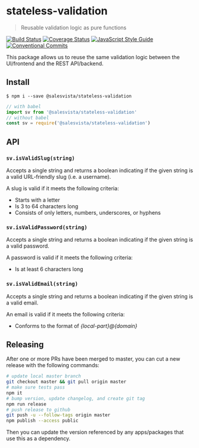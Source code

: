 # stateless-validation

> Reusable validation logic as pure functions

[![Build Status](https://travis-ci.org/SalesVista/stateless-validation.svg?branch=master)](https://travis-ci.org/SalesVista/stateless-validation)
[![Coverage Status](https://coveralls.io/repos/github/SalesVista/stateless-validation/badge.svg?branch=master)](https://coveralls.io/github/SalesVista/stateless-validation?branch=master)
[![JavaScript Style Guide](https://img.shields.io/badge/code_style-standard-brightgreen.svg)](https://standardjs.com)
[![Conventional Commits](https://img.shields.io/badge/Conventional%20Commits-1.0.0-yellow.svg)](https://conventionalcommits.org)

This package allows us to reuse the same validation logic between the UI/frontend and the REST API/backend.

## Install

```console
$ npm i --save @salesvista/stateless-validation
```

```js
// with babel
import sv from '@salesvista/stateless-validation'
// without babel
const sv = require('@salesvista/stateless-validation')
```

## API

### `sv.isValidSlug(string)`

Accepts a single string and returns a boolean indicating if the given string is a valid URL-friendly slug (i.e. a username).

A slug is valid if it meets the following criteria:

- Starts with a letter
- Is 3 to 64 characters long
- Consists of only letters, numbers, underscores, or hyphens

### `sv.isValidPassword(string)`

Accepts a single string and returns a boolean indicating if the given string is a valid password.

A password is valid if it meets the following criteria:

- Is at least 6 characters long

### `sv.isValidEmail(string)`

Accepts a single string and returns a boolean indicating if the given string is a valid email.

An email is valid if it meets the following criteria:

- Conforms to the format of _{local-part}@{domain}_


## Releasing

After one or more PRs have been merged to master, you can cut a new release with the following commands:

```bash
# update local master branch
git checkout master && git pull origin master
# make sure tests pass
npm it
# bump version, update changelog, and create git tag
npm run release
# push release to github
git push -u --follow-tags origin master
npm publish --access public
```

Then you can update the version referenced by any apps/packages that use this as a dependency.

